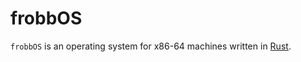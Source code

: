# frobbOS

`frobbOS` is an operating system for x86-64 machines written in [Rust](https://www.rust-lang.org).
